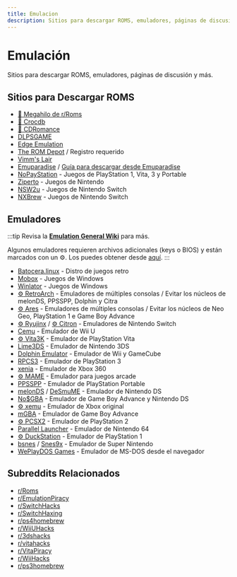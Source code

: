 ```yaml
---
title: Emulacion
description: Sitios para descargar ROMS, emuladores, páginas de discusión y más.
---
```


# Emulación

Sitios para descargar ROMS, emuladores, páginas de discusión y más.

## Sitios para Descargar ROMS

- [🌟 Megahilo de r/Roms](https://r-roms.github.io)
- [🌟 Crocdb](https://crocdb.net)
- [🌟 CDRomance](https://cdromance.com)
- [DLPSGAME](https://dlpsgame.com)
- [Edge Emulation](https://edgeemu.net)
- [The ROM Depot](https://theromdepot.com) / Registro requerido
- [Vimm's Lair](https://vimm.net/vault)
- [Emuparadise](https://www.emuparadise.me/roms-isos-games.php) /
  [Guía para descargar desde Emuparadise](https://lemmy.world/post/3061617)
- [NoPayStation](https://nopaystation.com) - Juegos de PlayStation 1, Vita, 3 y Portable
- [Ziperto](https://www.ziperto.com) - Juegos de Nintendo
- [NSW2u](https://nsw2u.com) - Juegos de Nintendo Switch
- [NXBrew](https://nxbrew.net) - Juegos de Nintendo Switch

## Emuladores

:::tip
  Revisa la
  **[Emulation General Wiki](https://emulation.gametechwiki.com/index.php/Main_Page#Emulators)**
  para más.

  Algunos emuladores requieren archivos adicionales (keys o BIOS) y están marcados 
  con un :gear:. Los puedes obtener desde
  [aquí](https://r-roms.github.io/megathread/misc/#bios-files).
:::

- [Batocera.linux](https://batocera.org) - Distro de juegos retro
- [Mobox](https://github.com/olegos2/mobox) - Juegos de Windows
- [Winlator](https://winlator.org) - Juegos de Windows
- [:gear: RetroArch](https://retroarch.com) - Emuladores de múltiples consolas / 
  Evitar los núcleos de melonDS, PPSSPP, Dolphin y Citra
- [:gear: Ares](https://ares-emu.net) - Emuladores de múltiples consolas / Evitar los núcleos de Neo
  Geo, PlayStation 1 e Game Boy Advance
- [:gear: Ryujinx](https://github.com/KeatonTheBot/Ryujinx) /
  [:gear: Citron](https://git.citron-emu.org/Citron/Citron) - Emuladores de Nintendo Switch
- [Cemu](https://cemu.info) - Emulador de Wii U
- [:gear: Vita3K](https://vita3k.org) - Emulador de PlayStation Vita
- [Lime3DS](https://github.com/Lime3DS/Lime3DS) - Emulador de Nintendo 3DS
- [Dolphin Emulator](https://dolphin-emu.org) - Emulador de Wii y GameCube
- [RPCS3](https://rpcs3.net) - Emulador de PlayStation 3
- [xenia](https://xenia.jp) - Emulador de Xbox 360
- [:gear: MAME](https://www.mamedev.org) - Emulador para juegos arcade
- [PPSSPP](https://www.ppsspp.org) - Emulador de PlayStation Portable
- [melonDS](https://melonds.kuribo64.net) / [DeSmuME](https://desmume.org) -
  Emulador de Nintendo DS
- [No$GBA](https://www.nogba.com) - Emulador de Game Boy Advance y Nintendo DS
- [:gear: xemu](https://xemu.app) - Emulador de Xbox original
- [mGBA](https://mgba.io) - Emulador de Game Boy Advance
- [:gear: PCSX2](https://pcsx2.net) - Emulador de PlayStation 2
- [Parallel Launcher](https://parallel-launcher.ca) - Emulador de Nintendo 64
- [:gear: DuckStation](https://www.duckstation.org) - Emulador de PlayStation 1
- [bsnes](https://github.com/bsnes-emu/bsnes) /
  [Snes9x](https://www.snes9x.com) - Emulador de Super Nintendo
- [WePlayDOS Games](https://weplaydos.games/) - Emulador de MS-DOS desde el navegador

## Subreddits Relacionados

- [r/Roms](https://www.reddit.com/r/roms)
- [r/EmulationPiracy](https://reddit.com/r/EmulationPiracy)
- [r/SwitchHacks](https://www.reddit.com/r/SwitchHacks)
- [r/SwitchHaxing](https://www.reddit.com/r/SwitchHaxing)
- [r/ps4homebrew](https://www.reddit.com/r/ps4homebrew)
- [r/WiiUHacks](https://www.reddit.com/r/WiiUHacks)
- [r/3dshacks](https://www.reddit.com/r/3dshacks)
- [r/vitahacks](https://www.reddit.com/r/vitahacks)
- [r/VitaPiracy](https://www.reddit.com/r/VitaPiracy)
- [r/WiiHacks](https://www.reddit.com/r/WiiHacks)
- [r/ps3homebrew](https://www.reddit.com/r/ps3homebrew)